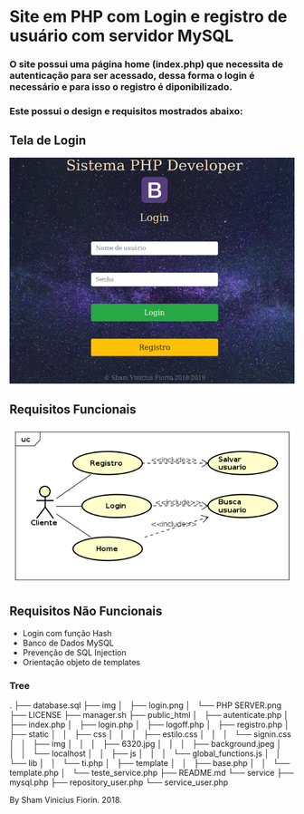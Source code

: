 # Site em PHP com Login e registro de usuário com servidor MySQL
### O site possui uma página home (index.php) que necessita de autenticação para ser acessado, dessa forma o login é necessário e para isso o registro é diponibilizado.

### Este possui o design e requisitos mostrados abaixo:

## Tela de Login
![alt-text](https://raw.githubusercontent.com/skatesham/PHP-LOGIN-REGISTRATION/master/img/login.png)

## Requisitos Funcionais
![alt-text](https://raw.githubusercontent.com/skatesham/PHP-LOGIN-REGISTRATION/master/img/PHP%20SERVER.png)

## Requisitos Não Funcionais
 - Login com função Hash
 - Banco de Dados MySQL
 - Prevenção de SQL Injection
 - Orientação objeto de templates
 
 ### Tree
.
├── database.sql
├── img
│   ├── login.png
│   └── PHP SERVER.png
├── LICENSE
├── manager.sh
├── public_html
│   ├── autenticate.php
│   ├── index.php
│   ├── login.php
│   ├── logoff.php
│   ├── registro.php
│   ├── static
│   │   ├── css
│   │   │   ├── estilo.css
│   │   │   └── signin.css
│   │   ├── img
│   │   │   ├── 6320.jpg
│   │   │   ├── background.jpeg
│   │   │   └── localhost
│   │   ├── js
│   │   │   └── global_functions.js
│   │   └── lib
│   │       └── ti.php
│   ├── template
│   │   ├── base.php
│   │   └── template.php
│   └── teste_service.php
├── README.md
└── service
    ├── mysql.php
    ├── repository_user.php
    └── service_user.php

By Sham Vinicius Fiorin. 2018.
